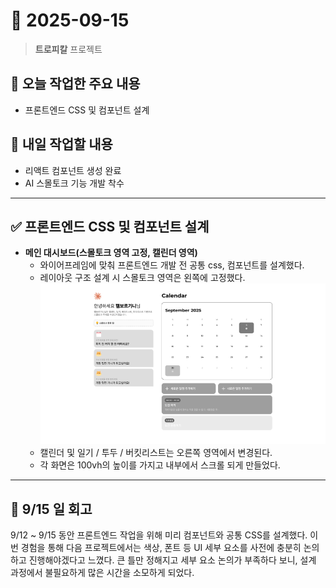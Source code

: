 # 📅 2025-09-15

> **트로피칼** 프로젝트

## 🧭 오늘 작업한 주요 내용
* 프론트엔드 CSS 및 컴포넌트 설계

## 🚩 내일 작업할 내용

* 리액트 컴포넌트 생성 완료
* AI 스몰토크 기능 개발 착수

---

## ✅ 프론트엔드 CSS 및 컴포넌트 설계

* **메인 대시보드(스몰토크 영역 고정, 캘린더 영역)**
    * 와이어프레임에 맞춰 프론트엔드 개발 전 공통 css, 컴포넌트를 설계했다.
    * 레이아웃 구조 설계 시 스몰토크 영역은 왼쪽에 고정했다.
    ![alt text](../img/image-3.png)
    * 캘린더 및 일기 / 투두 / 버킷리스트는 오른쪽 영역에서 변경된다.
    * 각 화면은 100vh의 높이를 가지고 내부에서 스크롤 되게 만들었다.

---

## 💭 9/15 일 회고   
9/12 ~ 9/15 동안 프론트엔드 작업을 위해 미리 컴포넌트와 공통 CSS를 설계했다. 이번 경험을 통해 다음 프로젝트에서는 색상, 폰트 등 UI 세부 요소를 사전에 충분히 논의하고 진행해야겠다고 느꼈다. 큰 틀만 정해지고 세부 요소 논의가 부족하다 보니, 설계 과정에서 불필요하게 많은 시간을 소모하게 되었다.